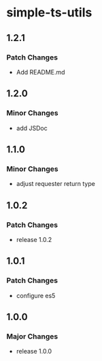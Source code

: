 # simple-ts-utils

## 1.2.1

### Patch Changes

- Add README.md

## 1.2.0

### Minor Changes

- add JSDoc

## 1.1.0

### Minor Changes

- adjust requester return type

## 1.0.2

### Patch Changes

- release 1.0.2

## 1.0.1

### Patch Changes

- configure es5

## 1.0.0

### Major Changes

- release 1.0.0
